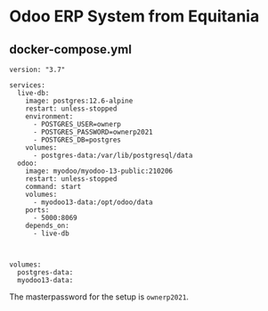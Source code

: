# Odoo ERP System from Equitania


## docker-compose.yml
```
version: "3.7"

services:
  live-db:
    image: postgres:12.6-alpine
    restart: unless-stopped
    environment:
      - POSTGRES_USER=ownerp
      - POSTGRES_PASSWORD=ownerp2021
      - POSTGRES_DB=postgres
    volumes: 
      - postgres-data:/var/lib/postgresql/data
  odoo:
    image: myodoo/myodoo-13-public:210206
    restart: unless-stopped
    command: start
    volumes:
      - myodoo13-data:/opt/odoo/data
    ports:
      - 5000:8069
    depends_on:
      - live-db



volumes:
  postgres-data:
  myodoo13-data:
```

The masterpassword for the setup is `ownerp2021`.